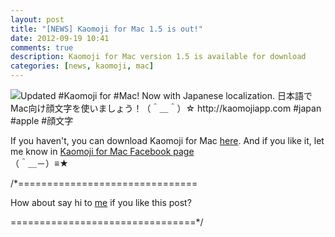 ```yaml
---
layout: post
title: "[NEWS] Kaomoji for Mac 1.5 is out!"
date: 2012-09-19 10:41
comments: true
description: Kaomoji for Mac version 1.5 is available for download
categories: [news, kaomoji, mac]
---
```


![Updated #Kaomoji for #Mac! Now with Japanese localization. 日本語でMac向け顔文字を使いましょう！（＾＿＾）☆ http://kaomojiapp.com #japan #apple #顔文字](http://distilleryimage1.s3.amazonaws.com/1e74e32c01fa11e2ab4c22000a1d0350_7.jpg) 
<!-- more --> 
If you haven't, you can download Kaomoji for Mac [here](http://kaomojiapp.com). And if you like it, let me know in [Kaomoji for Mac Facebook page](http://www.facebook.com/kaomoji.mac) 
<br/>（＾＿－）≡★


/*===============================

How about say hi to [me](http://twitter.com/nicnocquee) if you like this post?

================================*/